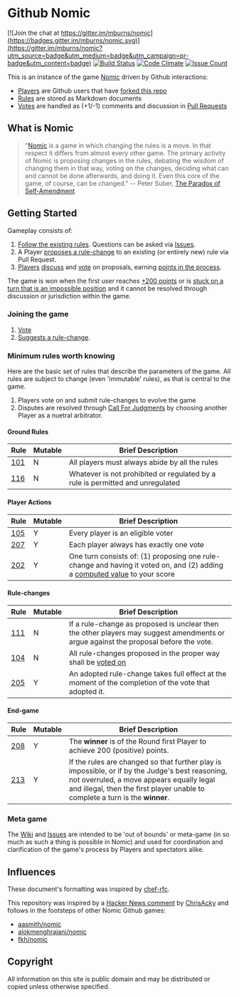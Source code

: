 # Github Nomic

[![Join the chat at https://gitter.im/mburns/nomic](https://badges.gitter.im/mburns/nomic.svg)](https://gitter.im/mburns/nomic?utm_source=badge&utm_medium=badge&utm_campaign=pr-badge&utm_content=badge)
[![Build Status](https://travis-ci.org/mburns/nomic.svg?branch=master)](https://travis-ci.org/mburns/nomic)
[![Code Climate](https://codeclimate.com/github/mburns/nomic/badges/gpa.svg)](https://codeclimate.com/github/mburns/nomic)
[![Issue Count](https://codeclimate.com/github/mburns/nomic/badges/issue_count.svg)](https://codeclimate.com/github/mburns/nomic)

This is an instance of the game [Nomic](https://en.wikipedia.org/wiki/Nomic) driven by Github interactions:

* [Players](https://github.com/mburns/nomic/wiki/Player) are Github users that have [forked this repo](#joining-the-game)
* [Rules](https://github.com/mburns/nomic/wiki/Rules) are stored as Markdown documents
* [Votes](https://github.com/mburns/nomic/wiki/Voting) are handled as (+1/-1) comments and discussion in [Pull Requests](https://github.com/mburns/nomic/pulls)

## What is Nomic

> "[Nomic](http://legacy.earlham.edu/~peters/writing/nomic.htm) is a game in which changing the rules is a move. In that respect it differs from almost every other game. The primary activity of Nomic is proposing changes in the rules, debating the wisdom of changing them in that way, voting on the changes, deciding what can and cannot be done afterwards, and doing it. Even this core of the game, of course, can be changed."
> -- Peter Suber, [The Paradox of Self-Amendment](http://dash.harvard.edu/handle/1/10243418)

## Getting Started

Gameplay consists of:

1. [Follow the existing rules](/rule101.md). Questions can be asked via [Issues](https://github.com/mburns/nomic/issues).
2. A Player [proposes a rule-change](https://github.com/mburns/nomic/blob/master/.github/CONTRIBUTING.md) to an existing (or entirely new) rule via Pull Request.
3. [Players](https://github.com/mburns/nomic/wiki/Player) [discuss](/rule111.md) and [vote](/rule105.md) on proposals, earning [points in the process](/SCOREBOARD.md).

The game is won when the first user reaches [+200 points](/rule208.md) or is [stuck on a turn that is an impossible position](/rule213.md) and it cannot be resolved through discussion or jurisdiction within the game.

### Joining the game

1. [Vote](https://github.com/mburns/nomic/blob/master/.github/CONTRIBUTING.md#voting)
2. [Suggests a rule-change](https://github.com/mburns/nomic/blob/master/.github/CONTRIBUTING.md#submit-a-rule-change).

### Minimum rules worth knowing

Here are the basic set of rules that describe the parameters of the game. All rules are subject to change (even 'immutable' rules), as that is central to the game.

1. Players vote on and submit rule-changes to evolve the game
2. Disputes are resolved through [Call For Judgments](https://github.com/mburns/nomic/blob/master/.github/CONTRIBUTING.md#call-for-judgment) by choosing another Player as a nuetral arbitrator.

#### Ground Rules

Rule | Mutable | Brief Description
---- | ------- | -----------------
[101](/rule101.md) | N | All players must always abide by all the rules
[116](/rule116.md) | N | Whatever is not prohibited or regulated by a rule is permitted and unregulated

#### Player Actions

Rule | Mutable | Brief Description
---- | ------- | -----------------
[105](/rule105.md) | Y | Every player is an eligible voter
[207](/rule207.md) | Y | Each player always has exactly one vote
[202](/rule202.md) | Y | One turn consists of: (1) proposing one rule-change and having it voted on, and (2) adding a [computed value](/rule202.md) to your score

#### Rule-changes

Rule | Mutable | Brief Description
---- | ------- | -----------------
[111](/rule111.md) | N | If a rule-change as proposed is unclear then the other players may suggest amendments or argue against the proposal before the vote.
[104](/rule104.md) | N | All rule-changes proposed in the proper way shall be [voted on](https://github.com/mburns/nomic/wiki/Voting)
[205](/rule205.md) | Y | An adopted rule-change takes full effect at the moment of the completion of the vote that adopted it.

#### End-game

Rule | Mutable | Brief Description
---- | ------- | -----------------
[208](/rule208.md) | Y | The **winner** is of the Round first Player to achieve 200 (positive) points.
[213](/rule213.md) | Y | If the rules are changed so that further play is impossible, or if by the Judge's best reasoning, not overruled, a move appears equally legal and illegal, then the first player unable to complete a turn is the **winner**.

### Meta game

The [Wiki](https://github.com/mburns/nomic/wiki) and [Issues](https://github.com/mburns/nomic/issues) are intended to be 'out of bounds' or meta-game (in so much as such a thing is possible in Nomic) and used for coordination and clarification of the game's process by Players and spectators alike.

## Influences

These document's formatting was inspired by [chef-rfc](https://github.com/chef/chef-rfc).

This repository was inspired by a [Hacker News comment](https://news.ycombinator.com/item?id=4889988) by [ChrisAcky](http://acky.vze.com/) and follows in the footsteps of other Nomic Github games:

* [aasmith/nomic](https://github.com/aasmith/nomic)
* [alokmenghrajani/nomic](https://github.com/alokmenghrajani/nomic)
* [fkh/nomic](https://github.com/fkh/nomic)

## Copyright

All information on this site is public domain and may be distributed or copied unless otherwise specified.
